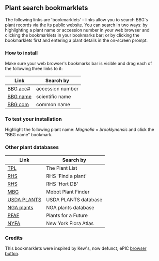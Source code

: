## Plant search bookmarklets

The following links are 'bookmarklets' – links allow you to search BBG's plant records via the its public website. You can search in two ways: by highlighting a plant name or accession number in your web browser and clicking the bookmarklets in your bookmarks bar; or by clicking the bookmarklets first and entering a plant details in the on-screen prompt.

### How to install

Make sure your web browser's bookmarks bar is visible and drag each of the following three links to it:

|Link|Search by|
|------|-----------------|
|<a href="javascript:Qr=document.getSelection().toString();if(Qr==''){void(Qr=window.prompt('Enter%20an%20accession%20number:',''))};Qr=Qr.replace(/(?!%5Ex)\D/gi,'');if(Qr)window.open('https://www.bbg.org/cgi/bgbase/detail.cgi?'+escape(Qr),'_blank');">BBG acc#</a>| accession number |
|<a href="javascript:Qr=document.getSelection().toString();if(Qr==''){void(Qr=window.prompt('Enter%20a%20scientific%20plant%20name%20%28wildcard=*%29:',''))};Qr=Qr.replace(/%C3%97/g,'x');if(Qr)window.open('https://www.bbg.org/cgi/bgbase/search.cgi?name='+escape(Qr),'_blank');">BBG name</a>| scientific name |
|<a href="javascript:Qr=document.getSelection().toString();if(Qr==''){void(Qr=window.prompt('Enter%20a%20common%20plant%20name%20%28wildcard=*%29:',''))};if(Qr)window.open('https://www.bbg.org/cgi/bgbase/search_advanced.cgi?com_name='+escape(Qr),'_blank');">BBG com</a>| common name |

### To test your installation

Highlight the following plant name: _Magnolia_ × _brooklynensis_ and click the "BBG name" bookmark.

### Other plant databases

|Link|Search by|
|------|-----------------|
|<a href="javascript:Qr=document.getSelection().toString();if(Qr==''){void(Qr=window.prompt('Enter%20a%20scientific%20plant%20name:',''))};Qr=Qr.replace(/%C3%97/g,'x');if(Qr)window.open('http://www.theplantlist.org/tpl1.1/search?q='+escape(Qr),'_blank');">TPL</a>| The Plant List |
|<a href="javascript:Qr=document.getSelection().toString();if(Qr==''){void(Qr=window.prompt('Enter%20a%20scientific%20plant%20name:',''))};Qr=Qr.replace(/%C3%97/g,'x');if(Qr)window.open('https://www.rhs.org.uk/Plants/Search-Results?query='+escape(Qr),'_blank');">RHS</a>| RHS 'Find a plant' |
|<a href="javascript:Qr=document.getSelection().toString();if(Qr==''){void(Qr=window.prompt('Enter%20a%20scientific%20plant%20name:',''))};Qr=Qr.replace(/%C3%97/g,'x').replace(/['‘’]/g,'').replace(/%20/g,'+and+');if(Qr)window.open('http://apps.rhs.org.uk/horticulturaldatabase/summary2.asp?crit='+escape(Qr)+'&genus='+Qr.match('[a-zA-Z]+')+'&page=1_blank');">RHS</a>| RHS 'Hort DB'
<a href="javascript:Qr=document.getSelection().toString();if(Qr==''){void(Qr=window.prompt('Enter%20a%20scientific%20plant%20name:',''))};Qr=Qr.replace(/%C3%97/g,'x');if(Qr)window.open('http://www.missouribotanicalgarden.org/PlantFinder/PlantFinderProfileResults.aspx?adv='+escape(Qr),'_blank');">MBG</a>| Mobot Plant Finder |
<a href="javascript:Qr=document.getSelection().toString();if(Qr==''){void(Qr=window.prompt('Enter%20a%20scientific%20plant%20name:',''))};Qr=Qr.replace(/%C3%97/g,'x');if(Qr)window.open('http://plants.usda.gov/java/nameSearch?mode=sciname&keywordquery='+escape(Qr),'_blank');">USDA PLANTS</a>| USDA PLANTS database |
<a href="javascript:Qr=document.getSelection().toString();if(Qr==''){void(Qr=window.prompt('Enter%20a%20scientific%20plant%20name:',''))};Qr=Qr.replace(/%C3%97/g,'x').replace(/[\u2018\u2019]/g,'\u0027');if(Qr)window.open('https://garden.org/plants/search/text/?q='+escape(Qr),'_blank');">NGA plants</a>| NGA plants database |
<a href="javascript:Qr=document.getSelection().toString();if(Qr==''){void(Qr=window.prompt('Enter%20a%20scientific%20plant%20name:',''))};Qr=Qr.replace(/%C3%97/g,'x');if(Qr)window.open('http://pfaf.org/user/Plant.aspx?LatinName='+escape(Qr),'_blank');">PFAF</a>| Plants for a Future |
<a href="javascript:Qr=document.getSelection().toString().trim();if(Qr==''){void(Qr=window.prompt('Enter%20a%20scientific%20plant%20name:',''))};Qr=Qr.replace(/%C3%97/g,'');if(Qr)window.open('http://newyork.plantatlas.usf.edu/Results.aspx?q='+escape(Qr),'_blank');">NYFA</a>| New York Flora Atlas |

### Credits

This bookmarklets were inspired by Kew's, now defunct, ePIC [browser button](http://epic.kew.org/tbutton.htm).
